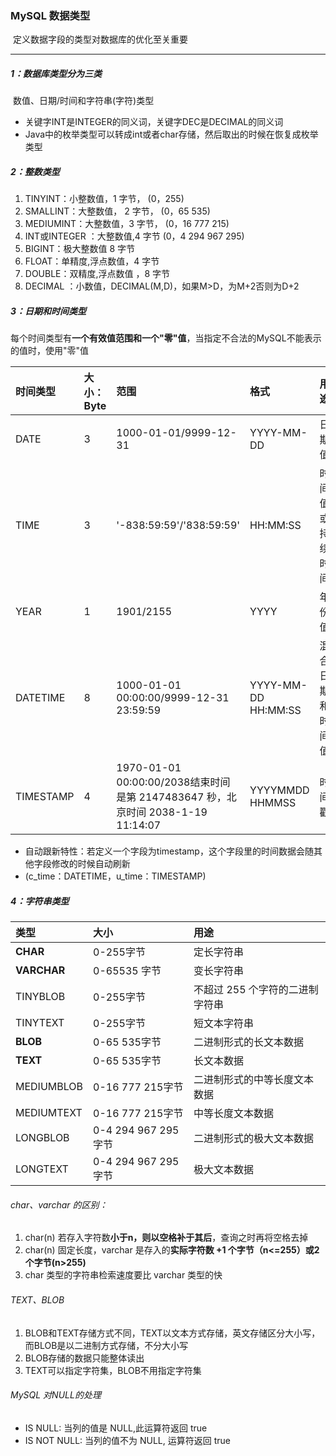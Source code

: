 ### MySQL 数据类型

​	定义数据字段的类型对数据库的优化至关重要

------

##### 1：数据库类型分为三类

​	数值、日期/时间和字符串(字符)类型

- 关键字INT是INTEGER的同义词，关键字DEC是DECIMAL的同义词
- Java中的枚举类型可以转成int或者char存储，然后取出的时候在恢复成枚举类型

##### 2：整数类型

1. TINYINT：小整数值，1 字节， (0，255)  
2. SMALLINT：大整数值， 2 字节， (0，65 535) 
3. MEDIUMINT：大整数值，3 字节， (0，16 777 215) 
4. INT或INTEGER ：大整数值,4 字节 (0，4 294 967 295)
5. BIGINT：极大整数值 8 字节 
6. FLOAT：单精度,浮点数值，4 字节 
7. DOUBLE：双精度,浮点数值 ，8 字节
8. DECIMAL ：小数值，DECIMAL(M,D)，如果M>D，为M+2否则为D+2 

##### 3：日期和时间类型

​	每个时间类型有**一个有效值范围和一个"零"值**，当指定不合法的MySQL不能表示的值时，使用"零"值

| 时间类型  | 大小：Byte | 范围                                                         | 格式                | 用途             |
| :-------- | :--------- | :----------------------------------------------------------- | :------------------ | :--------------- |
| DATE      | 3          | 1000-01-01/9999-12-31                                        | YYYY-MM-DD          | 日期值           |
| TIME      | 3          | '-838:59:59'/'838:59:59'                                     | HH:MM:SS            | 时间值或持续时间 |
| YEAR      | 1          | 1901/2155                                                    | YYYY                | 年份值           |
| DATETIME  | 8          | 1000-01-01 00:00:00/9999-12-31 23:59:59                      | YYYY-MM-DD HH:MM:SS | 混合日期和时间值 |
| TIMESTAMP | 4          | 1970-01-01 00:00:00/2038结束时间是第 2147483647 秒，北京时间 2038-1-19 11:14:07 | YYYYMMDD HHMMSS     | 时间戳           |

- 自动跟新特性：若定义一个字段为timestamp，这个字段里的时间数据会随其他字段修改的时候自动刷新
- (c_time：DATETIME，u_time：TIMESTAMP)

##### 4：字符串类型

| 类型        | 大小                | 用途                            |
| :---------- | :------------------ | :------------------------------ |
| **CHAR**    | 0-255字节           | 定长字符串                      |
| **VARCHAR** | 0-65535 字节        | 变长字符串                      |
| TINYBLOB    | 0-255字节           | 不超过 255 个字符的二进制字符串 |
| TINYTEXT    | 0-255字节           | 短文本字符串                    |
| **BLOB**    | 0-65 535字节        | 二进制形式的长文本数据          |
| **TEXT**    | 0-65 535字节        | 长文本数据                      |
| MEDIUMBLOB  | 0-16 777 215字节    | 二进制形式的中等长度文本数据    |
| MEDIUMTEXT  | 0-16 777 215字节    | 中等长度文本数据                |
| LONGBLOB    | 0-4 294 967 295字节 | 二进制形式的极大文本数据        |
| LONGTEXT    | 0-4 294 967 295字节 | 极大文本数据                    |

###### char、varchar 的区别：

1. char(n) 若存入字符数**小于n，则以空格补于其后**，查询之时再将空格去掉
2. char(n) 固定长度，varchar 是存入的**实际字符数 +1 个字节（n<=255）或2个字节(n>255)** 
3. char 类型的字符串检索速度要比 varchar 类型的快

###### TEXT、BLOB

1. BLOB和TEXT存储方式不同，TEXT以文本方式存储，英文存储区分大小写，而BLOB是以二进制方式存储，不分大小写
2. BLOB存储的数据只能整体读出
3. TEXT可以指定字符集，BLOB不用指定字符集

###### MySQL 对NULL的处理

- IS NULL: 当列的值是 NULL,此运算符返回 true 
- IS NOT NULL: 当列的值不为 NULL, 运算符返回 true 